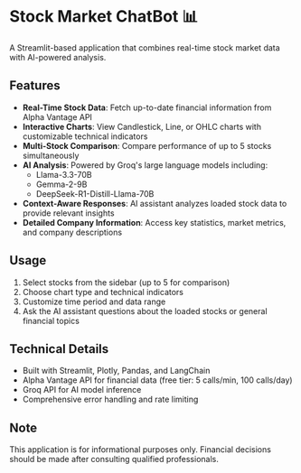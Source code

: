 # Stock Market ChatBot 📊

A Streamlit-based application that combines real-time stock market data with AI-powered analysis.

## Features

- **Real-Time Stock Data**: Fetch up-to-date financial information from Alpha Vantage API
- **Interactive Charts**: View Candlestick, Line, or OHLC charts with customizable technical indicators
- **Multi-Stock Comparison**: Compare performance of up to 5 stocks simultaneously
- **AI Analysis**: Powered by Groq's large language models including:
  - Llama-3.3-70B
  - Gemma-2-9B
  - DeepSeek-R1-Distill-Llama-70B
- **Context-Aware Responses**: AI assistant analyzes loaded stock data to provide relevant insights
- **Detailed Company Information**: Access key statistics, market metrics, and company descriptions

## Usage

1. Select stocks from the sidebar (up to 5 for comparison)
2. Choose chart type and technical indicators
3. Customize time period and data range
4. Ask the AI assistant questions about the loaded stocks or general financial topics

## Technical Details

- Built with Streamlit, Plotly, Pandas, and LangChain
- Alpha Vantage API for financial data (free tier: 5 calls/min, 100 calls/day)
- Groq API for AI model inference
- Comprehensive error handling and rate limiting

## Note

This application is for informational purposes only. Financial decisions should be made after consulting qualified professionals.